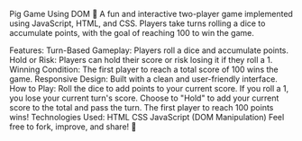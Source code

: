 Pig Game Using DOM 🎲
A fun and interactive two-player game implemented using JavaScript, HTML, and CSS. Players take turns rolling a dice to accumulate points, with the goal of reaching 100 to win the game.

Features:
Turn-Based Gameplay: Players roll a dice and accumulate points.
Hold or Risk: Players can hold their score or risk losing it if they roll a 1.
Winning Condition: The first player to reach a total score of 100 wins the game.
Responsive Design: Built with a clean and user-friendly interface.
How to Play:
Roll the dice to add points to your current score.
If you roll a 1, you lose your current turn's score.
Choose to "Hold" to add your current score to the total and pass the turn.
The first player to reach 100 points wins!
Technologies Used:
HTML
CSS
JavaScript (DOM Manipulation)
Feel free to fork, improve, and share! 🚀

